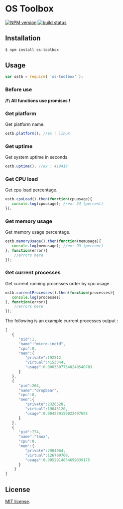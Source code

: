 OS Toolbox
==========
[![NPM version][npm-image]][npm-url]
[![build status](https://secure.travis-ci.org/Ziggornif/os-toolbox)](https://travis-ci.org/Ziggornif/os-toolbox)

## Installation
``` bash
$ npm install os-toolbox
```

## Usage

``` javascript
var ostb = require( 'os-toolbox' );
```

### Before use 
**/!\ All functions use promises !**

### Get platform
Get platform name.
``` javascript
ostb.platform(); //ex : linux
```

### Get uptime
Get system uptime in seconds.
``` javascript
ostb.uptime(); //ex : 419419
```

### Get CPU load
Get cpu load percentage.
``` javascript
ostb.cpuLoad().then(function(cpuusage){
   console.log(cpuusage); //ex: 34 (percent)
});
```

### Get memory usage
Get memory usage percentage.
``` javascript
ostb.memoryUsage().then(function(memusage){
   console.log(memusage); //ex: 93 (percent)
}, function(error){
    //errors here
});
```

### Get current processes
Get current running processes order by cpu usage.
``` javascript
ostb.currentProcesses().then(function(processes){
   console.log(processes);
}, function(error){
    //errors here
});
```

The following is an example current processes output :

``` javascript
[
   {
      "pid":1,
      "name":"micro-inetd",
      "cpu":0,
      "mem":{
         "private":192512,
         "virtual":4153344,
         "usage":0.00035077548249540783
      }
   },
   {
      "pid":264,
      "name":"dropbear",
      "cpu":0,
      "mem":{
         "private":2326528,
         "virtual":19845120,
         "usage":0.004239159022497695
      }
   },
   {
      "pid":774,
      "name":"tmux",
      "cpu":0,
      "mem":{
         "private":2904064,
         "virtual":126709760,
         "usage":0.0052914854699839175
      }
	}
]
```

## License

[MIT license](http://opensource.org/licenses/MIT). 

[npm-image]: https://img.shields.io/npm/v/os-toolbox.svg
[npm-url]: https://www.npmjs.com/package/os-toolbox
